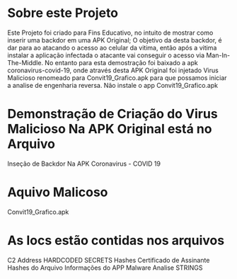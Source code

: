 # Sobre este Projeto

Este Projeto foi criado para Fins Educativo, no intuito de mostrar como inserir uma backdor em uma APK Original;
O objetivo da desta backdor, é dar para ao atacando o acesso ao celular da vitima, então após a vitima instalar 
a aplicação infectada o atacante vai conseguir o acesso via Man-In-The-Middle.
No entanto para esta demostração foi baixado a apk coronavirus-covid-19, onde através desta APK Original 
foi injetado Virus Malicioso renomeado para Convit19_Grafico.apk para que possamos iniciar a 
analise de engenharia reversa.
Não instale o app Convit19_Grafico.apk

# Demonstração de Criação do Virus Malicioso Na APK Original está no Arquivo 

Inseção de Backdor Na APK Coronavirus - COVID 19

# Aquivo Malicoso

Convit19_Grafico.apk

# As Iocs estão contidas nos arquivos

C2 Address
HARDCODED SECRETS
Hashes Certificado de Assinante
Hashes do Arquivo
Informações do APP
Malware Analise
STRINGS
